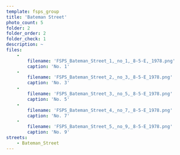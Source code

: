 ```yaml
---
template: fsps_group
title: 'Bateman Street'
photo_count: 5
folder: 2
folder_order: 2
folder_check: 1
description: ~
files:
    -
        filename: 'FSPS_Bateman_Street_1,_no_1,_8-5-E,_1978.png'
        caption: 'No. 1'
    -
        filename: 'FSPS_Bateman_Street_2,_no_3,_8-5-E_1978.png'
        caption: 'No. 3'
    -
        filename: 'FSPS_Bateman_Street_3,_no_5,_8-5-E_1978.png'
        caption: 'No. 5'
    -
        filename: 'FSPS_Bateman_Street_4,_no_7,_8-5-E_1978.png'
        caption: 'No. 7'
    -
        filename: 'FSPS_Bateman_Street_5,_no_9,_8-5-E_1978.png'
        caption: 'No. 9'
streets:
    - Bateman_Street
---
```

